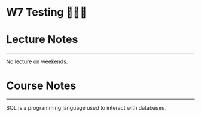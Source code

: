 # W7 Testing 🎉🎉🎉
# Lecture Notes
_________________
No lecture on weekends.

# Course Notes
_________________
SQL is a programming language used to interact with databases.